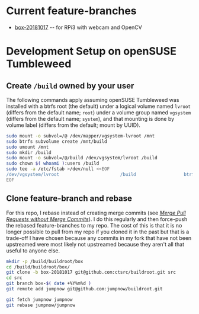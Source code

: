 # Current feature-branches

* [box-20181017](https://github.com/ctsrc/buildroot/tree/box-20181017) -- for RPi3 with webcam and OpenCV

# Development Setup on openSUSE Tumbleweed

## Create `/build` owned by your user

The following commands apply assuming openSUSE Tumbleweed was installed with a btrfs root (the default) under a logical volume named `lvroot` (differs from the default name; `root`) under a volume group named `vgsystem` (differs from the default name; `system`), and that mounting is done by volume label (differs from the default; mount by UUID).

```bash
sudo mount -o subvol=/@ /dev/mapper/vgsystem-lvroot /mnt
sudo btrfs subvolume create /mnt/build
sudo umount /mnt
sudo mkdir /build
sudo mount -o subvol=/@/build /dev/vgsystem/lvroot /build
sudo chown $( whoami ):users /build
sudo tee -a /etc/fstab >/dev/null <<EOF
/dev/vgsystem/lvroot                       /build                  btrfs  subvol=/@/build               0  0
EOF
```

## Clone feature-branch and rebase

For this repo, I rebase instead of creating merge commits (see [*Merge Pull Requests without Merge Commits*](https://shinglyu.github.io/web/2018/03/25/merge-pull-requests-without-merge-commits.html)). I do this regularly and then force-push the rebased feature-branches to my repo. The cost of this is that it is no longer possible to pull from my repo if you cloned it in the past but that is a trade-off I have chosen because any commits in my fork that have not been upstreamed were most likely not upstreamed because they aren't all that useful to anyone else.

```bash
mkdir -p /build/buildroot/box
cd /build/buildroot/box/
git clone -b box-20181017 git@github.com:ctsrc/buildroot.git src
cd src
git branch box-$( date +%Y%m%d )
git remote add jumpnow git@github.com:jumpnow/buildroot.git
```

```bash
git fetch jumpnow jumpnow
git rebase jumpnow/jumpnow
```
